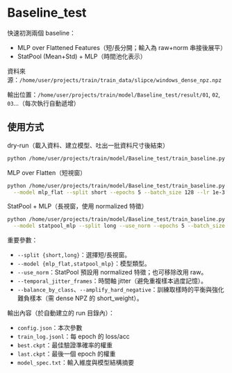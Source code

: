 # Baseline_test

快速初測兩個 baseline：
- MLP over Flattened Features（短/長分開；輸入為 raw+norm 串接後展平）
- StatPool (Mean+Std) + MLP（時間池化表示）

資料來源：`/home/user/projects/train/train_data/slipce/windows_dense_npz.npz`

輸出位置：`/home/user/projects/train/model/Baseline_test/result/01`, `02`, `03`…（每次執行自動遞增）

## 使用方式

 dry-run（載入資料、建立模型、吐出一批資料尺寸後結束）
```bash
python /home/user/projects/train/model/Baseline_test/train_baseline.py --model mlp_flat --split short --dry_run
```

 MLP over Flatten（短視窗）
```bash
python /home/user/projects/train/model/Baseline_test/train_baseline.py \
  --model mlp_flat --split short --epochs 5 --batch_size 128 --lr 1e-3
```

 StatPool + MLP（長視窗，使用 normalized 特徵）
```bash
python /home/user/projects/train/model/Baseline_test/train_baseline.py \
  --model statpool_mlp --split long --use_norm --epochs 5 --batch_size 128 --lr 1e-3
```

重要參數：
- `--split {short,long}`：選擇短/長視窗。
- `--model {mlp_flat,statpool_mlp}`：模型類型。
- `--use_norm`：StatPool 預設用 normalized 特徵；也可移除改用 raw。
- `--temporal_jitter_frames`：時間軸 jitter（避免重複樣本過度記憶）。
- `--balance_by_class`、`--amplify_hard_negative`：訓練取樣時的平衡與強化難負樣本（需 dense NPZ 的 short_weight）。

輸出內容（於自動建立的 run 目錄內）：
- `config.json`：本次參數
- `train_log.jsonl`：每 epoch 的 loss/acc
- `best.ckpt`：最佳驗證準確率的權重
- `last.ckpt`：最後一個 epoch 的權重
- `model_spec.txt`：輸入維度與模型結構摘要